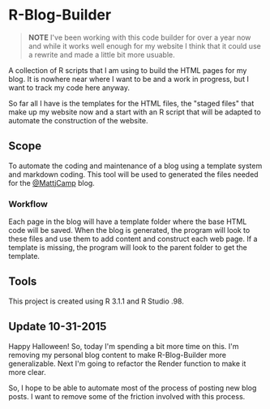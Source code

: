 # R-Blog-Builder

>**NOTE** I've been working with this code builder for over a year now and while it works well enough for my website I think that it could use a rewrite and made a little bit more usuable.

A collection of R scripts that I am using to build the HTML pages for my blog.  It is nowhere near where I want to be and a work in progress, but I want to track my code here anyway.

So far all I have is the templates for the HTML files, the "staged files" that make up my website now and a start with an R script that will be adapted to automate the construction of the website.

## Scope

To automate the coding and maintenance of a blog using a template system and markdown coding.  This tool will be used to generated the files needed for the  [@MattjCamp](http://mattjcamp.com) blog.

### Workflow

Each page in the blog will have a template folder where the base HTML code will be saved.  When the blog is generated, the program will look to these files and use them to add content and construct each web page.  If a template is missing, the program will look to the parent folder to get the template.

## Tools

This project is created using R 3.1.1 and R Studio .98.

## Update 10-31-2015

Happy Halloween! So, today I'm spending a bit more time on this. I'm removing
my personal blog content to make R-Blog-Builder more generalizable. Next I'm 
going to refactor the Render function to make it more clear.

So, I hope to be able to automate most of the process of posting new
blog posts. I want to remove some of the friction involved with this process.
